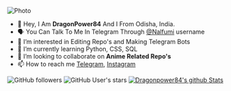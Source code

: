 ![Photo](https://telegra.ph//file/bfd32b6abcfcfb544c21b.jpg "Anime Mix")
- 👋 Hey, I Am **DragonPower84** And I From Odisha, India.
- 🗣️ You Can Talk To Me In Telegram Through [@Nalfumi](https://telegram.me/nalfumi) username
- 👀 I’m interested in Editing Repo's and Making Telegram Bots
- 🌱 I’m currently learning Python, CSS, SQL
- 💞️ I’m looking to collaborate on **Anime Related Repo's**
- 📫 How to reach me [Telegram](https://telegram.dog/nalfumi), [Instagram](https://instagram.com/zmmn_202)


![GitHub followers](https://img.shields.io/github/followers/dragonpower84?style=for-the-badge) ![GitHub User's stars](https://img.shields.io/github/stars/dragonpower84?style=for-the-badge)
[![Dragonpower84's github Stats](https://github-readme-stats.vercel.app/api?username=Dragonpower84&theme=blue-green)](https://github.com/Dragonpower84/github-readme-stats)

<!---
DragonPower84/DragonPower84 is a ✨ special ✨ repository because its `README.md` (this file) appears on your GitHub profile.
You can click the Preview link to take a look at your changes.
--->

